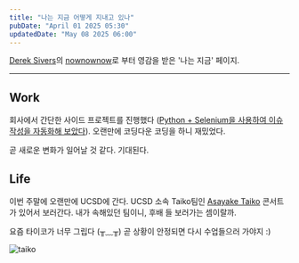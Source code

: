 ```yaml
---
title: "나는 지금 어떻게 지내고 있나"
pubDate: "April 01 2025 05:30"
updatedDate: "May 08 2025 06:00"
---
```



[Derek Sivers](https://sive.rs/now2)의 [nownownow](https://nownownow.com/about)로 부터 영감을 받은 '나는 지금' 페이지.<br />

---

## Work
회사에서 간단한 사이드 프로젝트를 진행했다 ([Python + Selenium을 사용하여 이슈 작성을 자동화해 보았다](/writing/13)). 오랜만에 코딩다운 코딩을 하니 재밌었다.

곧 새로운 변화가 일어날 것 같다. 기대된다.

## Life

이번 주말에 오랜만에 UCSD에 간다. UCSD 소속 Taiko팀인 [Asayake Taiko](https://asayaketaiko.com/) 콘서트가 있어서 보러간다. 내가 속해있던 팀이니, 후배 들 보러가는 셈이랄까. 

요즘 타이코가 너무 그립다 (╥﹏╥) 곧 상황이 안정되면 다시 수업들으러 가야지 :)

![taiko](/images/now_taiko.gif)